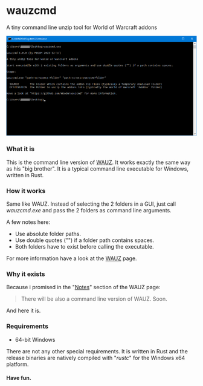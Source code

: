 # wauzcmd
A tiny command line unzip tool for World of Warcraft addons 

![WAUZ](screenshot.png)

### What it is

This is the command line version of [WAUZ](https://github.com/mbodm/wauz). It works exactly the same way as his "big brother". It is a typical command line executable for Windows, written in Rust.

### How it works

Same like WAUZ. Instead of selecting the 2 folders in a GUI, just call _wauzcmd.exe_ and pass the 2 folders as command line arguments.

A few notes here:
- Use absolute folder paths.
- Use double quotes ("") if a folder path contains spaces.
- Both folders have to exist before calling the executable.

For more information have a look at the [WAUZ](https://github.com/mbodm/wauz) page.

### Why it exists

Because i promised in the "[Notes](https://github.com/mbodm/wauz#notes)" section of the WAUZ page:

>There will be also a command line version of WAUZ. Soon.

And here it is.

### Requirements

- 64-bit Windows

There are not any other special requirements. It is written in Rust and the release binaries are natively compiled with "_rustc_" for the Windows x64 platform.

#### Have fun.
